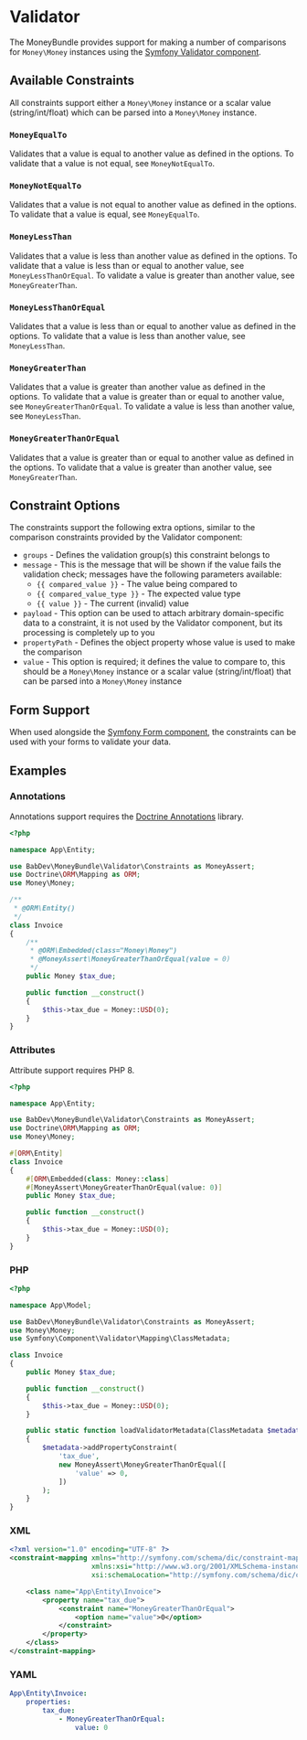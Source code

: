 # Validator

The MoneyBundle provides support for making a number of comparisons for `Money\Money` instances using the [Symfony Validator component](https://symfony.com/doc/current/components/validator.html).

## Available Constraints

All constraints support either a `Money\Money` instance or a scalar value (string/int/float) which can be parsed into a `Money\Money` instance.

### `MoneyEqualTo`

Validates that a value is equal to another value as defined in the options. To validate that a value is not equal, see `MoneyNotEqualTo`.

### `MoneyNotEqualTo`

Validates that a value is not equal to another value as defined in the options. To validate that a value is equal, see `MoneyEqualTo`.

### `MoneyLessThan`

Validates that a value is less than another value as defined in the options. To validate that a value is less than or equal to another value, see `MoneyLessThanOrEqual`. To validate a value is greater than another value, see `MoneyGreaterThan`.

### `MoneyLessThanOrEqual`

Validates that a value is less than or equal to another value as defined in the options. To validate that a value is less than another value, see `MoneyLessThan`.

### `MoneyGreaterThan`

Validates that a value is greater than another value as defined in the options. To validate that a value is greater than or equal to another value, see `MoneyGreaterThanOrEqual`. To validate a value is less than another value, see `MoneyLessThan`.

### `MoneyGreaterThanOrEqual`

Validates that a value is greater than or equal to another value as defined in the options. To validate that a value is greater than another value, see `MoneyGreaterThan`.

## Constraint Options

The constraints support the following extra options, similar to the comparison constraints provided by the Validator component:

- `groups` - Defines the validation group(s) this constraint belongs to
- `message` - This is the message that will be shown if the value fails the validation check; messages have the following parameters available:
    - `{{ compared_value }}` - The value being compared to
    - `{{ compared_value_type }}` - The expected value type
    - `{{ value }}` - The current (invalid) value
- `payload` - This option can be used to attach arbitrary domain-specific data to a constraint, it is not used by the Validator component, but its processing is completely up to you
- `propertyPath` - Defines the object property whose value is used to make the comparison
- `value` - This option is required; it defines the value to compare to, this should be a `Money\Money` instance or a scalar value (string/int/float) that can be parsed into a `Money\Money` instance

## Form Support

When used alongside the [Symfony Form component](https://symfony.com/doc/current/components/form.html), the constraints can be used with your forms to validate your data.

## Examples

### Annotations

<div class="docs-note">Annotations support requires the <a href="https://www.doctrine-project.org/projects/annotations.html">Doctrine Annotations</a> library.</div>

```php
<?php

namespace App\Entity;

use BabDev\MoneyBundle\Validator\Constraints as MoneyAssert;
use Doctrine\ORM\Mapping as ORM;
use Money\Money;

/**
 * @ORM\Entity()
 */
class Invoice
{
    /**
     * @ORM\Embedded(class="Money\Money")
     * @MoneyAssert\MoneyGreaterThanOrEqual(value = 0)
     */
    public Money $tax_due;

    public function __construct()
    {
        $this->tax_due = Money::USD(0);
    }
}
```

### Attributes

<div class="docs-note">Attribute support requires PHP 8.</div>

```php
<?php

namespace App\Entity;

use BabDev\MoneyBundle\Validator\Constraints as MoneyAssert;
use Doctrine\ORM\Mapping as ORM;
use Money\Money;

#[ORM\Entity]
class Invoice
{
    #[ORM\Embedded(class: Money::class]
    #[MoneyAssert\MoneyGreaterThanOrEqual(value: 0)]
    public Money $tax_due;

    public function __construct()
    {
        $this->tax_due = Money::USD(0);
    }
}
```

### PHP

```php
<?php

namespace App\Model;

use BabDev\MoneyBundle\Validator\Constraints as MoneyAssert;
use Money\Money;
use Symfony\Component\Validator\Mapping\ClassMetadata;

class Invoice
{
    public Money $tax_due;

    public function __construct()
    {
        $this->tax_due = Money::USD(0);
    }

    public static function loadValidatorMetadata(ClassMetadata $metadata)
    {
        $metadata->addPropertyConstraint(
            'tax_due',
            new MoneyAssert\MoneyGreaterThanOrEqual([
                'value' => 0,
            ])
        );
    }
}
```

### XML

```xml
<?xml version="1.0" encoding="UTF-8" ?>
<constraint-mapping xmlns="http://symfony.com/schema/dic/constraint-mapping"
                    xmlns:xsi="http://www.w3.org/2001/XMLSchema-instance"
                    xsi:schemaLocation="http://symfony.com/schema/dic/constraint-mapping https://symfony.com/schema/dic/constraint-mapping/constraint-mapping-1.0.xsd">

    <class name="App\Entity\Invoice">
        <property name="tax_due">
            <constraint name="MoneyGreaterThanOrEqual">
                <option name="value">0</option>
            </constraint>
        </property>
    </class>
</constraint-mapping>
```

### YAML

```yaml
App\Entity\Invoice:
    properties:
        tax_due:
            - MoneyGreaterThanOrEqual:
                value: 0
```
